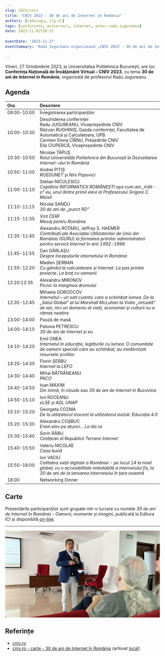 ```yaml
---
slug: 2023/cniv
title: "CNIV 2023 - 30 de ani de Internet în România"
authors: [radujugu, ilg-ul]
tags: [conferinte, aniversari, internet, autor:radu.jugureanu]
date: 2023-11-02T20:15

eventDate: '2023-11-27'
eventSummary: 'Radu Jugureanu organizează „CNIV 2023 - 30 de ani de Internet în România”'

---
```


Vineri, 27 Octobmbrie 2023, la Universitatea Politehnica București,
are loc **Conferința Națională de Învățământ Virtual – CNIV 2023**,
cu tema **30 de ani de Internet în România**,
organizată de profesorul Radu Jugureanu.

<!-- truncate -->

## Agenda

| Ora&nbsp;&nbsp;&nbsp;&nbsp;&nbsp;&nbsp;&nbsp;&nbsp;&nbsp;&nbsp;&nbsp;&nbsp;&nbsp;&nbsp;&nbsp;&nbsp;&nbsp;&nbsp; | Descriere |
| --- | :--- |
|09:00-10:00|Înregistrarea participanților|
|10:00-10:30|Deschiderea conferinței<br/>Radu JUGUREANU, Vicepreședinte CNIV<br/>Răzvan RUGHINIȘ, Gazda conferinței, Facultatea de Automatică și Calculatoare, UPB<br/>Carmen Elena CÎRNU, Președinte CNIV<br/>Ella CIUPERCĂ, Vicepreședinte CNIV|
|10:30-10:50|Nicolae ȚĂPUȘ<br/>_Rolul Universității Politehnica din București la Dezvoltarea Internet-ului în România_|
|10:50-11:00|Andrei PITIȘ<br/>_ROEDUNET și Nini Popovici_|
|11:00-11:10|Stelian NICULESCU<br/>_Copilăria INFORMATICII ROMÂNEȘTI așa cum am „trăit-o” eu, unul dintre primii elevi ai Profesorului Grigore C. Moisil_|
|11:10-11:15|Nicolai SANDU<br/>_30 de ani de „punct RO”_|
|11:15-11:35|Vint CERF<br/>_Mesaj pentru România_|
|11:35-11:45|Alexandru ROTARU, Jeffrey S. HAEMER<br/>_Contribuții ale Asociației Utilizatorilor de Unix din România (GURU) la formarea primilor administratori pentru servicii Internet în anii 1992-1996_|
|11:45-11:55|Dan GÂRLAȘU<br/>_Despre începuturile internetului în România_|
|11:55-12:20|Madlen ȘERBAN<br/>_Cu gândul la calculatoare și Internet. La pas printre proiecte. La braț cu oamenii._|
|12:20:12:35|Alexandru MIRONOV<br/>_Picnic la marginea drumului_|
|12:35-12:45|Mihaela GORODCOV<br/>_Internetul – un salt cuantic care a schimbat lumea. De la „Satul Global” al lui Marshall McLuhan la Viata „virtuală” de azi, nici un domeniu al vieții, economiei și culturii nu a rămas neatins_|
|13:00-14:00|Pauză de masă|
|14:00-14:10|Paloma PETRESCU<br/>_30 de ani de Internet și eu_|
|14:10-14:20|Emil ONEA<br/>_Internetul în educație, legăturile cu lumea. O comunitate de oameni speciali care au schimbat, au modernizat resursele școlilor._|
|14:20-14:30|Florin ȘERBU<br/>_Internet la LEFO_|
|14:30-14:40|Mihai BĂTRÂNEANU<br/>_PACO_|
|14:40-14:50|Ioan MAXIM<br/>_Din inimă, în clouds sau 30 de ani de Internet în Bucovina_|
|14:50-15:10|Ion ROCEANU<br/>_eLSE și ADL UNAP_|
|15:10-15:20|Georgeta COZMA<br/>_De la utilizatorul inocent la utilizatorul avizat. Educația 4.0_|
|15:20-15:30|Alexandru COȘBUC<br/>_Eram elev pe atunci... La ldc.ro_|
|15:30-15:40|Sorin RÂBU<br/>_Cetățean al Republicii Terrane Internet_|
|15:40-15:50|Valeriu NICOLAE<br/>_Casa bună_|
|15:50-16:00|Ion VACIU<br/>_Calitatea vieții digitale a României - pe locul 14 la nivel global, cu o accesibilitate imbatabilă a internetului fix, la 30 de ani de la lansarea Internetului în ţara noastră_|
|18:00|Networking Dinner|

## Carte

Prezentările participanților sunt grupate intr-o lucrare
cu numele _30 de ani de Internet în România - Oameni, momente și imagini_, publicată la Editura ICI și
disponibilă [on-line](https://cniv.ro/documents/26/CNIV_Volum_Aniversar_2023_-_Versiune_Online_DPxioQg.pdf).

---

![Radu Jugureanu](img/IMG_2693.jpeg)

## Referințe

- [cniv.ro](https://cniv.ro/)
- [cniv.ro - carte - 30 de ani de Internet în România](https://cniv.ro/documents/26/CNIV_Volum_Aniversar_2023_-_Versiune_Online_DPxioQg.pdf)  (arhivat [local](https://cronica-it.github.io/arhiva/))
